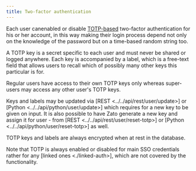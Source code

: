 ```yaml
---
title: Two-factor authentication
---
```


Each user canenabled or disable [TOTP-based](https://en.wikipedia.org/wiki/Time-based_One-time_Password_Algorithm)
two-factor authentication for his or her account, in this way making their login process depend not only on the knowledge
of the password but on a time-based random string too.

A TOTP key is a secret specific to each user and must never be shared or logged anywhere. Each key is accompanied by a label,
which is a free-text field that allows users to recall which of possibly many other keys this particular is for.

Regular users have access to their own TOTP keys only whereas super-users may access any other user\'s TOTP keys.

Keys and labels may be updated via
[REST \<../../api/rest/user/update\>]
or
[Python \<../../api/python/user/update\>]
which requires for a new key to be given on input.
It is also possible to have Zato generate a new key and assign it for user - from
[REST \<../../api/rest/user/reset-totp\>]
or
[Python \<../../api/python/user/reset-totp\>]
as well.

TOTP keys and labels are always encrypted when at rest in the database.

Note that TOTP is always enabled or disabled for main SSO credentials rather for any
[linked ones \<./linked-auth\>],
which are not covered by the functionality.
